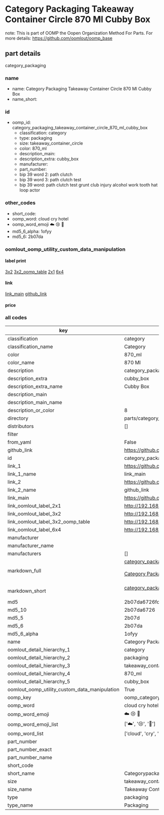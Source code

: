 # Category Packaging Takeaway Container Circle 870 Ml Cubby Box  

note: This is part of OOMP the Oopen Organization Method For Parts. For more details: https://github.com/oomlout/oomp_base

##  part details



category_packaging

### name
* name: Category Packaging Takeaway Container Circle 870 Ml Cubby Box
* name_short: 
### id
* oomp_id: category_packaging_takeaway_container_circle_870_ml_cubby_box
  * classification: category
  * type: packaging
  * size: takeaway_container_circle
  * color: 870_ml
  * description_main: 
  * description_extra: cubby_box
  * manufacturer: 
  * part_number: 
  * bip 39 word 2: path clutch
  * bip 39 word 3: path clutch test
  * bip 39 word: path clutch test grunt club injury alcohol work tooth hat loop actor

### other_codes
* short_code: 
* oomp_word: cloud cry hotel
* oomp_word_emoji :cloud: :cry: :hotel:
* md5_6_alpha: 1ofyy
* md5_6: 2b07da






### oomlout_oomp_utility_custom_data_manipulation
#### label print
[3x2](http://192.168.1.245:1112/?label=oomp%201ofyy)
[3x2_oomp_table](http://192.168.1.107:1112/?label=oomp%201ofyy)
[2x1](http://192.168.1.242:1112/?label=oomp%201ofyy)
[6x4](http://192.168.1.55:1112/?label=oomp%201ofyy)    

#### link

[link_main](https://github.com/oomlout/oomlout_oomp_current_version_messy/tree/main/parts/category_packaging_takeaway_container_circle_870_ml_cubby_box) [github_link](https://github.com/oomlout/oomlout_oomp_part_src/tree/main/parts/category_packaging_takeaway_container_circle_870_ml_cubby_box)                             

#### price







### all codes 
| key | value |  
| --- | --- |  
| classification | category |  
| classification_name | Category |  
| color | 870_ml |  
| color_name | 870 Ml |  
| description | category_packaging |  
| description_extra | cubby_box |  
| description_extra_name | Cubby Box |  
| description_main |  |  
| description_main_name |  |  
| description_or_color | 8  |  
| directory | parts/category_packaging_takeaway_container_circle_870_ml_cubby_box |  
| distributors | [] |  
| filter |  |  
| from_yaml | False |  
| github_link | https://github.com/oomlout/oomlout_oomp_part_src/tree/main/parts/category_packaging_takeaway_container_circle_870_ml_cubby_box |  
| id | category_packaging_takeaway_container_circle_870_ml_cubby_box |  
| link_1 | https://github.com/oomlout/oomlout_oomp_current_version_messy/tree/main/parts/category_packaging_takeaway_container_circle_870_ml_cubby_box |  
| link_1_name | link_main |  
| link_2 | https://github.com/oomlout/oomlout_oomp_part_src/tree/main/parts/category_packaging_takeaway_container_circle_870_ml_cubby_box |  
| link_2_name | github_link |  
| link_main | https://github.com/oomlout/oomlout_oomp_current_version_messy/tree/main/parts/category_packaging_takeaway_container_circle_870_ml_cubby_box |  
| link_oomlout_label_2x1 | http://192.168.1.242:1112/?label=oomp%201ofyy |  
| link_oomlout_label_3x2 | http://192.168.1.245:1112/?label=oomp%201ofyy |  
| link_oomlout_label_3x2_oomp_table | http://192.168.1.107:1112/?label=oomp%201ofyy |  
| link_oomlout_label_6x4 | http://192.168.1.55:1112/?label=oomp%201ofyy |  
| manufacturer |  |  
| manufacturer_name |  |  
| manufacturers | [] |  
| markdown_full | [category_packaging_takeaway_container_circle_870_ml_cubby_box](https://github.com/oomlout/oomlout_oomp_current_version_messy/tree/main/parts/category_packaging_takeaway_container_circle_870_ml_cubby_box)<br>[](https://github.com/oomlout/oomlout_oomp_current_version_messy/tree/main/parts/category_packaging_takeaway_container_circle_870_ml_cubby_box)<br>[Category Packaging Takeaway Container Circle 870 Ml Cubby Box](https://github.com/oomlout/oomlout_oomp_current_version_messy/tree/main/parts/category_packaging_takeaway_container_circle_870_ml_cubby_box)<br><br> |  
| markdown_short | [category_packaging_takeaway_container_circle_870_ml_cubby_box](https://github.com/oomlout/oomlout_oomp_current_version_messy/tree/main/parts/category_packaging_takeaway_container_circle_870_ml_cubby_box)<br><br> |  
| md5 | 2b07da6726fd80c1d0961673bf0b2507 |  
| md5_10 | 2b07da6726 |  
| md5_5 | 2b07d |  
| md5_6 | 2b07da |  
| md5_6_alpha | 1ofyy |  
| name | Category Packaging Takeaway Container Circle 870 Ml Cubby Box |  
| oomlout_detail_hierarchy_1 | category |  
| oomlout_detail_hierarchy_2 | packaging |  
| oomlout_detail_hierarchy_3 | takeaway_container_circle |  
| oomlout_detail_hierarchy_4 | 870_ml |  
| oomlout_detail_hierarchy_5 | cubby_box |  
| oomlout_oomp_utility_custom_data_manipulation | True |  
| oomp_key | oomp_category_packaging_takeaway_container_circle_870_ml_cubby_box |  
| oomp_word | cloud cry hotel |  
| oomp_word_emoji | :cloud: :cry: :hotel: |  
| oomp_word_emoji_list | [':cloud:', ':cry:', ':hotel:'] |  
| oomp_word_list | ['cloud', 'cry', 'hotel'] |  
| part_number |  |  
| part_number_exact |  |  
| part_number_name |  |  
| short_code |  |  
| short_name | Categorypackaging |  
| size | takeaway_container_circle |  
| size_name | Takeaway Container Circle |  
| type | packaging |  
| type_name | Packaging |  
